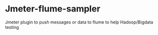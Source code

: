 # Jmeter-flume-sampler
Jmeter plugin to push messages or data to flume to help Hadoop/Bigdata testing
